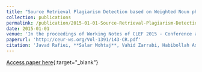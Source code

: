```yaml
---
title: "Source Retrieval Plagiarism Detection based on Weighted Noun phrase and Key phrase Extraction"
collection: publications
permalink: /publication/2015-01-01-Source-Retrieval-Plagiarism-Detection-based-on-Weighted-Noun-phrase-and-Key-phrase-Extraction
date: 2015-01-01
venue: 'In the proceedings of Working Notes of CLEF 2015 - Conference and Labs of the Evaluation forum, Toulouse, France, September 8-11, 2015.'
paperurl: 'http://ceur-ws.org/Vol-1391/143-CR.pdf'
citation: 'Javad Rafiei, **Salar Mohtaj**, Vahid Zarrabi, Habibollah Asghari, &quot;Source Retrieval Plagiarism Detection based on Weighted Noun phrase and Key phrase Extraction.&quot; In the proceedings of Working Notes of CLEF 2015 - Conference and Labs of the Evaluation forum, Toulouse, France, September 8-11, 2015., 2015.'
---
```

[Access paper here](http://ceur-ws.org/Vol-1391/143-CR.pdf){:target="_blank"}
